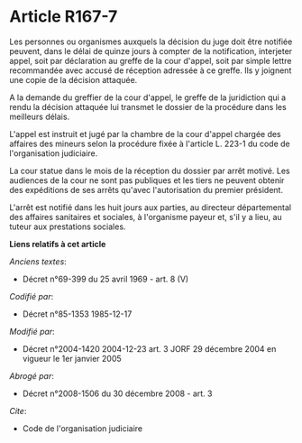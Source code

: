 # Article R167-7

Les personnes ou organismes auxquels la décision du juge doit être notifiée peuvent, dans le délai de quinze jours à compter
de la notification, interjeter appel, soit par déclaration au greffe de la cour d'appel, soit par simple lettre recommandée
avec accusé de réception adressée à ce greffe. Ils y joignent une copie de la décision attaquée.

A la demande du greffier de la cour d'appel, le greffe de la juridiction qui a rendu la décision attaquée lui transmet le
dossier de la procédure dans les meilleurs délais.

L'appel est instruit et jugé par la chambre de la cour d'appel chargée des affaires des mineurs selon la procédure fixée à
l'article L. 223-1 du code de l'organisation judiciaire. 

La cour statue dans le mois de la réception du dossier par arrêt motivé. Les audiences de la cour ne sont pas publiques et
les tiers ne peuvent obtenir des expéditions de ses arrêts qu'avec l'autorisation du premier président. 

L'arrêt est notifié dans les huit jours aux parties, au directeur départemental des affaires sanitaires et sociales, à
l'organisme payeur et, s'il y a lieu, au tuteur aux prestations sociales.

**Liens relatifs à cet article**

_Anciens textes_:

  - Décret n°69-399 du 25 avril 1969 - art. 8 (V)

_Codifié par_:

  - Décret n°85-1353 1985-12-17

_Modifié par_:

  - Décret n°2004-1420 2004-12-23 art. 3 JORF 29 décembre 2004 en vigueur le 1er janvier 2005

_Abrogé par_:

  - Décret n°2008-1506 du 30 décembre 2008 - art. 3

_Cite_:

  - Code de l'organisation judiciaire
